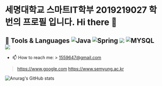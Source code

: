 # 세명대학교 스마트IT학부 2019219027 학번의 프로필 입니다. Hi there 👋

## 🔭  Tools & Languages <img alt="Java" src= "https://img.shields.io/badge/-Java-red"/>  <img alt="Spring" src=https://img.shields.io/badge/-spring-orange/>  <img src="https://img.shields.io/badge/-C%2B%2B-blue?style=flat-square&logo=C++&logoColor=black"/>  <img alt="MYSQL" src=https://img.shields.io/badge/-MYSQL-%23A8B9CC/> <img src="https://img.shields.io/badge/Android-3DDC84?style=flat-square&logo=Android&logoColor=white"/>


- 📫 How to reach me: > 1559647@gmail.com
> https://www.google.com
> https://www.semyung.ac.kr

![Anurag's GitHub stats](https://github-readme-stats.vercel.app/api?username=7illusion&show_icons=true&theme=radical)
